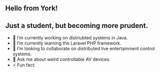 ## Hello from York!

## Just a student, but becoming more prudent. 

- 🔭 I’m currently working on distriubted systems in Java.
- 🌱 I’m currently learning the Laravel PHP framework.
- 👯 I’m looking to collaborate on distributed live entertainment control systems.
- 💬 Ask me about weird controllable AV devices.
- ⚡ Fun fact: 
